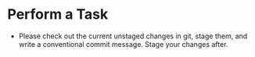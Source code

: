 # Perform a Task
- Please check out the current unstaged changes in git, stage them, and write a conventional commit message. Stage your changes after.
